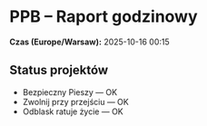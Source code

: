 # PPB – Raport godzinowy
**Czas (Europe/Warsaw):** 2025-10-16 00:15

## Status projektów
- Bezpieczny Pieszy — OK
- Zwolnij przy przejściu — OK
- Odblask ratuje życie — OK

